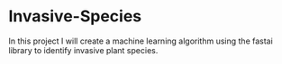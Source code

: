 # Invasive-Species

In this project I will create a machine learning algorithm using the fastai library to identify invasive plant species. 
